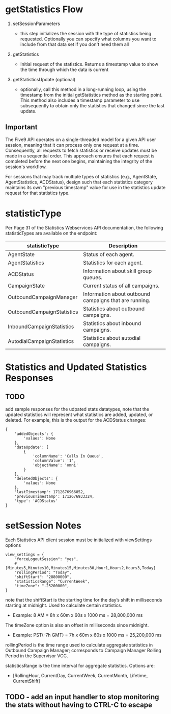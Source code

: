# getStatistics Flow

1. setSessionParameters
    - this step initializes the session with the type of statistics being requested.  Optionally you can specify what columns you want to include from that data set if you don't need them all

2. getStatistics
    - Initial request of the statistics.  Returns a timestamp value to show the time through which the data is current

3. getStatisticsUpdate (optional)
    - optionally, call this method in a long-running loop, using the timestamp from the initial getStatistics method as the starting point.  This method also includes a timestamp parameter to use subsequently to obtain only the statistics that changed since the last update.

## Important

The Five9 API operates on a single-threaded model for a given API user session, meaning that it can process only one request at a time. Consequently, all requests to fetch statistics or receive updates must be made in a sequential order. This approach ensures that each request is completed before the next one begins, maintaining the integrity of the session's workflow.


For sessions that may track multiple types of statistics (e.g., AgentState, AgentStatistics, ACDStatus), design such that each statistics category maintains its own "previous timestamp" value for use in the statistics update request for that statistics type.

# statisticType

Per Page 31 of the Statistics Webservices API documentation, the following statisticTypes are available on the endpoint:

| statisticType | Description|
|---------------|------------|
|AgentState|Status of each agent.|
|AgentStatistics|Statistics for each agent.|
|ACDStatus|Information about skill group queues.|
|CampaignState|Current status of all campaigns.|
|OutboundCampaignManager|Information about outbound campaigns that are running.|
|OutboundCampaignStatistics|Statistics about outbound campaigns.|
|InboundCampaignStatistics|Statistics about inbound campaigns.|
|AutodialCampaignStatistics|Statistics about autodial campaigns.|

# Statistics and Updated Statistics Responses

## TODO 
add sample responses for the udpated stats datatypes, note that the updated statistics will represent what statistics are added, updated, or deleted.  For example, this is the output for the ACDStatus changes:

    {
        'addedObjects': {
            'values': None
        },
        'dataUpdate': [
            {
                'columnName': 'Calls In Queue',
                'columnValue': '1',
                'objectName': 'omni'
            }
        ],
        'deletedObjects': {
            'values': None
        },
        'lastTimestamp': 1712676966852,
        'previousTimestamp': 1712676933324,
        'type': 'ACDStatus'
    }

# setSession Notes

Each Statistics API client session must be initialized with viewSettings options

    view_settings = {
        "forceLogoutSession": "yes",
        # [Minutes5,Minutes10,Minutes15,Minutes30,Hour1,Hours2,Hours3,Today]
        "rollingPeriod": "Today",
        "shiftStart": "28800000",
        "statisticsRange": "CurrentWeek",
        "timeZone": "-25200000",
    }

note that the shiftStart is the starting time for the day’s shift in milliseconds starting at midnight. Used to calculate certain statistics.

  - Example: 8 AM = 8h x 60m x 60s x 1000 ms = 28,800,000 ms

The timeZone option is also an offset in milliseconds since midnight.  
  
  - Example: PST(-7h GMT) = 7h x 60m x 60s x 1000 ms = 25,200,000 ms

rollingPeriod is the time range used to calculate aggregate statistics in Outbound Campaign Manager; corresponds to Campaign Manager Rolling Period in the Supervisor VCC.

statisticsRange is the time interval for aggregate statistics.  Options are:

  - [RollingHour, CurrentDay, CurrentWeek, CurrentMonth, Lifetime, CurrentShift]

## TODO - add an input handler to stop monitoring the stats without having to CTRL-C to escape
